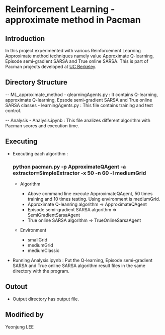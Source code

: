 # Reinforcement Learning - approximate method in Pacman 

## Introduction
In this project experimented with various Reinforcement Learning Approximate method techniques namely value Approximate Q-learning, Episode semi-gradient SARSA and True online SARSA. This is part of Pacman projects developed at <a href = 'http://ai.berkeley.edu/project_overview.html'>UC Berkeley</a>. 

## Directory Structure
-- ML_approximate_method 
    - qlearningAgents.py : It contains Q-learning, approximate Q-learning, Epsode semi-gradient SARSA and True online SARSA classes
    - learningAgents.py : This file contains training and test control. 

-- Analysis
    - Analysis.ipynb : This file analizes different algorithm with Pacman scores and execution time. 
    
## Executing
- Executing each algorithm :
  ### python pacman.py -p ApproximateQAgent -a extractor=SimpleExtractor -x 50 -n 60 -l mediumGrid
  - Algorithm
    - Above command line execute ApproximateQAgent, 50 times training and 10 times testing. Using environment is mediumGrid. 
    - Approximate Q-leanring algorithm => ApproximateQAgent
    - Episode semi-gradient SARSA algorithm => SemiGradientSarsaAgent
     - True online SARSA algorithm => TrueOnlineSarsaAgent
  
  - Environment 
    - smallGrid
    - mediumGrid
    - mediumClassic

- Running Analysis.ipynb
  : Put the Q-learning, Episode semi-gradient SARSA and True online SARSA algorithm result files in the same directory with the program. 

## Outout
 - Output directory has output file. 

## Modified by
   Yeonjung LEE
